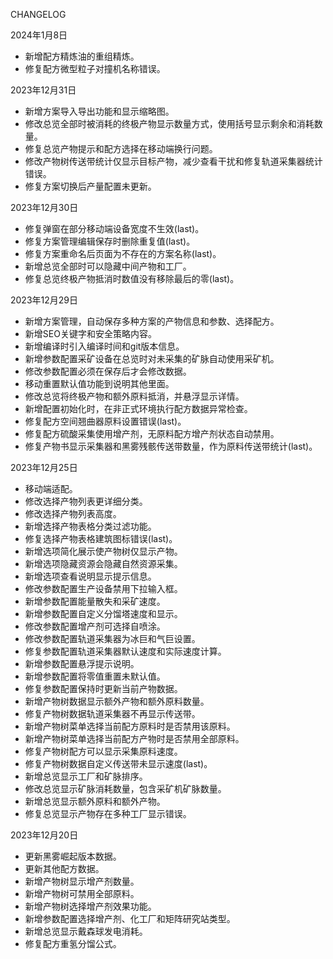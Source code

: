 CHANGELOG

2024年1月8日
- 新增配方精炼油的重组精炼。
- 修复配方微型粒子对撞机名称错误。

2023年12月31日
- 新增方案导入导出功能和显示缩略图。
- 修改总览全部时被消耗的终极产物显示数量方式，使用括号显示剩余和消耗数量。
- 修复总览产物提示和配方选择在移动端换行问题。
- 修改产物树传送带统计仅显示目标产物，减少查看干扰和修复轨道采集器统计错误。
- 修复方案切换后产量配置未更新。

2023年12月30日
- 修复弹窗在部分移动端设备宽度不生效(last)。
- 修复方案管理编辑保存时删除重复值(last)。
- 修复方案重命名后页面为不存在的方案名称(last)。
- 新增总览全部时可以隐藏中间产物和工厂。
- 修复总览终极产物抵消时数值没有移除最后的零(last)。

2023年12月29日
- 新增方案管理，自动保存多种方案的产物信息和参数、选择配方。
- 新增SEO关键字和安全策略内容。
- 新增编译时引入编译时间和git版本信息。
- 新增参数配置采矿设备在总览时对未采集的矿脉自动使用采矿机。
- 修改参数配置必须在保存后才会修改数据。
- 移动重置默认值功能到说明其他里面。
- 修改总览将终极产物和额外原料抵消，并悬浮显示详情。
- 新增配置初始化时，在非正式环境执行配方数据异常检查。
- 修复配方空间翘曲器原料设置错误(last)。
- 修复配方硫酸采集使用增产剂，无原料配方增产剂状态自动禁用。
- 修复产物书显示采集器和黑雾残骸传送带数量，作为原料传送带统计(last)。

2023年12月25日
- 移动端适配。
- 修改选择产物列表更详细分类。
- 修改选择产物列表高度。
- 新增选择产物表格分类过滤功能。
- 修复选择产物表格建筑图标错误(last)。
- 新增选项简化展示使产物树仅显示产物。
- 新增选项隐藏资源会隐藏自然资源采集。
- 新增选项查看说明显示提示信息。
- 修改参数配置生产设备禁用下拉输入框。
- 新增参数配置能量散失和采矿速度。
- 新增参数配置自定义分馏塔速度和显示。
- 修改参数配置增产剂可选择自喷涂。
- 修改参数配置轨道采集器为冰巨和气巨设置。
- 修复参数配置轨道采集器默认速度和实际速度计算。
- 新增参数配置悬浮提示说明。
- 新增参数配置将零值重置未默认值。
- 修复参数配置保持时更新当前产物数据。
- 新增产物树数据显示额外产物和额外原料数量。
- 修复产物树数据轨道采集器不再显示传送带。
- 新增产物树菜单选择当前配方原料时是否禁用该原料。
- 新增产物树菜单选择当前配方产物时是否禁用全部原料。
- 修复产物树配方可以显示采集原料速度。
- 修复产物树数据自定义传送带未显示速度(last)。
- 新增总览显示工厂和矿脉排序。
- 修改总览显示矿脉消耗数量，包含采矿机矿脉数量。
- 新增总览显示额外原料和额外产物。
- 修复总览显示产物存在多种工厂显示错误。

2023年12月20日
- 更新黑雾崛起版本数据。
- 更新其他配方数据。
- 新增产物树显示增产剂数量。
- 新增产物树可禁用全部原料。
- 新增产物树选择增产剂效果功能。
- 新增参数配置选择增产剂、化工厂和矩阵研究站类型。
- 新增总览显示戴森球发电消耗。
- 修复配方重氢分馏公式。